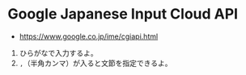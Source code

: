 # Google Japanese Input Cloud API

- https://www.google.co.jp/ime/cgiapi.html

1. ひらがなで入力するよ。
1. `,`（半角カンマ）が入ると文節を指定できるよ。